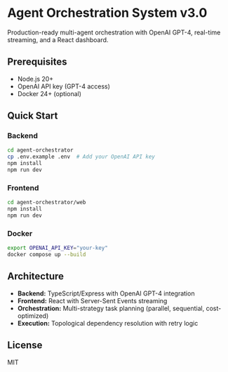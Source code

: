 # Agent Orchestration System v3.0

Production-ready multi-agent orchestration with OpenAI GPT-4, real-time streaming, and a React dashboard.

## Prerequisites

- Node.js 20+
- OpenAI API key (GPT-4 access)
- Docker 24+ (optional)

## Quick Start

### Backend

```bash
cd agent-orchestrator
cp .env.example .env  # Add your OpenAI API key
npm install
npm run dev
```

### Frontend

```bash
cd agent-orchestrator/web
npm install
npm run dev
```

### Docker

```bash
export OPENAI_API_KEY="your-key"
docker compose up --build
```

## Architecture

- **Backend:** TypeScript/Express with OpenAI GPT-4 integration
- **Frontend:** React with Server-Sent Events streaming
- **Orchestration:** Multi-strategy task planning (parallel, sequential, cost-optimized)
- **Execution:** Topological dependency resolution with retry logic

## License

MIT
